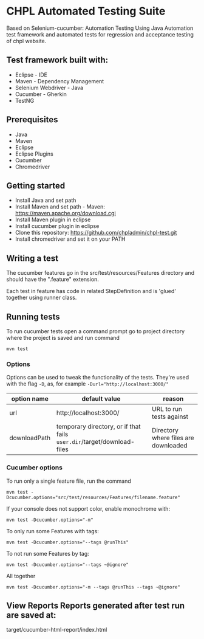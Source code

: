 # CHPL Automated Testing Suite

Based on Selenium-cucumber: Automation Testing Using Java Automation test framework and automated tests for regression and acceptance testing of chpl website.

## Test framework built with:

* Eclipse - IDE
* Maven - Dependency Management
* Selenium Webdriver - Java
* Cucumber - Gherkin
* TestNG

## Prerequisites
* Java
* Maven
* Eclipse
* Eclipse Plugins
* Cucumber
* Chromedriver

## Getting started

* Install Java and set path
* Install Maven and set path - Maven: https://maven.apache.org/download.cgi
* Install Maven plugin in eclipse
* Install cucumber plugin in eclipse
* Clone this repository: https://github.com/chpladmin/chpl-test.git
* Install chromedriver and set it on your PATH

## Writing a test

The cucumber features go in the src/test/resources/Features directory and should have the ".feature" extension.

Each test in feature has code in related StepDefinition and is 'glued' together using runner class.

## Running tests

To run cucumber tests open a command prompt go to project directory where the project is saved and run command

`mvn test`

### Options

Options can be used to tweak the functionality of the tests. They're used with the flag `-D`, as, for example `-Durl="http://localhost:3000/"`

| option name | default value | reason |
|---|---|---|
| url | http://localhost:3000/ | URL to run tests against |
| downloadPath | temporary directory, or if that fails `user.dir`/target/download-files | Directory where files are downloaded |

### Cucumber options

To run only a single feature file, run the command

`mvn test -Dcucumber.options="src/test/resources/Features/filename.feature"`

If your console does not support color, enable monochrome with:

`mvn test -Dcucumber.options="-m"`

To only run some Features with tags:

`mvn test -Dcucumber.options="--tags @runThis"`

To not run some Features by tag:

`mvn test -Dcucumber.options="--tags ~@ignore"`

All together

`mvn test -Dcucumber.options="-m --tags @runThis --tags ~@ignore"`

## View Reports Reports generated after test run are saved at:

target/cucumber-html-report/index.html
